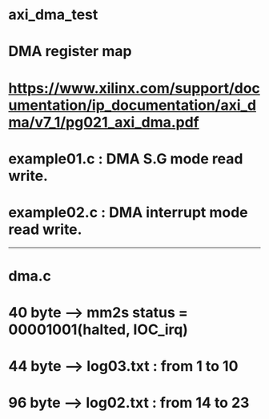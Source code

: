 # axi_dma_test

# DMA register map
# https://www.xilinx.com/support/documentation/ip_documentation/axi_dma/v7_1/pg021_axi_dma.pdf

# example01.c : DMA S.G mode read write.
# example02.c : DMA interrupt mode read write.

------------------------------------------------------

# dma.c
# 40 byte --> mm2s status = 00001001(halted, IOC_irq)
# 44 byte --> log03.txt : from 1 to 10
# 96 byte --> log02.txt : from 14 to 23
